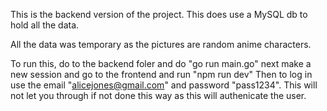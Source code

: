 This is the backend version of the project. This does use a MySQL db to hold all the data.

All the data was temporary as the pictures are random anime characters.

To run this, do to the backend foler and do "go run main.go"
next make a new session and go to the frontend and run "npm run dev"
Then to log in use the email "alicejones@gmail.com" and password "pass1234". This will not let you through if not done this way as this will authenicate the user.
